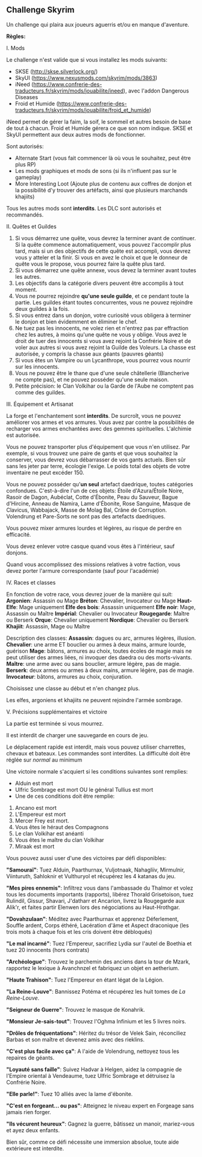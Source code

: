 ## **Challenge Skyrim**

Un challenge qui plaira aux joueurs aguerris et/ou en manque d'aventure.

**Règles:**

I. Mods

Le challenge n'est valide que si vous installez les mods suivants:

 - SKSE (http://skse.silverlock.org/)
 - SkyUI (https://www.nexusmods.com/skyrim/mods/3863)
 - iNeed (https://www.confrerie-des-traducteurs.fr/skyrim/mods/jouabilite/ineed), avec l'addon Dangerous Diseases
 - Froid et Humide (https://www.confrerie-des-traducteurs.fr/skyrim/mods/jouabilite/froid_et_humide)

iNeed permet de gérer la faim, la soif, le sommeil et autres besoin de base de tout à chacun. Froid et Humide gérera ce que son nom indique.
SKSE et SkyUI permettent aux deux autres mods de fonctionner.

Sont autorisés:

- Alternate Start (vous fait commencer là où vous le souhaitez, peut être plus RP)
- Les mods graphiques et mods de sons (si ils n'influent pas sur le gameplay)
- More Interesting Loot (Ajoute plus de contenu aux coffres de donjon et la possibilité d'y trouver des artéfacts, ainsi que plusieurs marchands khajiits)

Tous les autres mods sont **interdits**. Les DLC sont autorisés et recommandés.

II. Quêtes et Guildes

1. Si vous démarrez une quête, vous devrez la terminer avant de continuer. Si la quête commence automatiquement, vous pouvez l'accomplir plus tard, mais si un des objectifs de cette quête est accompli, vous devrez vous y atteler et la finir. Si vous en avez le choix et que le donneur de quête vous le propose, vous pourrez faire la quête plus tard.
2. Si vous démarrez une quête annexe, vous devez la terminer avant toutes les autres.
3. Les objectifs dans la catégorie divers peuvent être accomplis à tout moment.
4. Vous ne pourrez rejoindre **qu'une seule guilde**, et ce pendant toute la partie. Les guildes étant toutes concurrentes, vous ne pouvez rejoindre deux guildes à la fois.
6. Si vous entrez dans un donjon, votre curiosité vous obligera à terminer le donjon et bien évidemment en éliminer le chef.
7. Ne tuez pas les innocents, ne volez rien et n'entrez pas par effraction chez les autres, à moins qu'une quête ne vous y oblige. Vous avez le droit de tuer des innocents si vous avez rejoint la Confrérie Noire et de voler aux autres si vous avez rejoint la Guilde des Voleurs. La chasse est autorisée, y compris la chasse aux géants (pauvres géants)
8. Si vous êtes un Vampire ou un Lycanthrope, vous pourrez vous nourrir sur les innocents.
9. Vous ne pouvez être le thane que d'une seule châtellerie (Blancherive ne compte pas), et ne pouvez posséder qu'une seule maison.
10. Petite précision: le Clan Volkihar ou la Garde de l'Aube ne comptent pas comme des guildes. 

III. Équipement et Artisanat

La forge et l'enchantement sont **interdits**. De surcroît, vous ne pouvez améliorer vos armes et vos armures. Vous avez par contre la possibilités de recharger vos armes enchantées avec des gemmes spirituelles.
L'alchimie est autorisée.

Vous ne pouvez transporter plus d'équipement que vous n'en utilisez. Par exemple, si vous trouvez une paire de gants et que vous souhaitez la conserver, vous devrez vous débarrasser de vos gants actuels. Bien sûr sans les jeter par terre, écologie l'exige.
Le poids total des objets de votre inventaire ne peut excéder 150. 

Vous ne pouvez posséder qu'**un seul** artefact daedrique, toutes catégories confondues. C'est-à-dire l'un de ces objets: Étoile d'Azura/Étoile Noire, Rasoir de Dagon, Aubéclat, Cotte d'Ébonite, Peau du Sauveur, Bague d'Hircine, Anneau de Namira, Lame d'Ébonite, Rose Sanguine, Masque de Clavicus, Wabbajack, Masse de Molag Bal, Crâne de Corruption.
Volendrung et Pare-Sorts ne sont pas des artefacts daedriques.

Vous pouvez mixer armures lourdes et légères, au risque de perdre en efficacité.

Vous devez enlever votre casque quand vous êtes à l'intérieur, sauf donjons.

Quand vous accomplissez des missions relatives à votre faction, vous devez porter l'armure correspondante (sauf pour l'académie)

IV. Races et classes

En fonction de votre race, vous devrez jouer de la manière qui suit:
**Argonien**: Assassin ou Mage
**Bréton**: Chevalier, Invocateur ou Mage
**Haut-Elfe**: Mage uniquement
**Elfe des bois**: Assassin uniquement
**Elfe noir**: Mage, Assassin ou Maître
**Impérial**: Chevalier ou Invocateur
**Rougegarde**: Maître ou Berserk
**Orque**: Chevalier uniquement
**Nordique**: Chevalier ou Berserk
**Khajiit**: Assassin, Mage ou Maître

Description des classes:
**Assassin**: dagues ou arc, armures légères, illusion.
**Chevalier**: une arme ET bouclier ou armes à deux mains, armure lourde, guérison
**Mage**: bâtons, armures au choix, toutes écoles de magie mais ne peut utiliser des armes liées, ni invoquer des daedra ou des morts-vivants.
**Maître**: une arme avec ou sans bouclier, armure légère, pas de magie.
**Berserk**: deux armes ou armes à deux mains, armure légère, pas de magie.
**Invocateur**: bâtons, armures au choix, conjuration.

Choisissez une classe au début et n'en changez plus.

Les elfes, argoniens et khajiits ne peuvent rejoindre l'armée sombrage.

V. Précisions supplémentaires et victoire

La partie est terminée si vous mourrez.

Il est interdit de charger une sauvegarde en cours de jeu.

Le déplacement rapide est interdit, mais vous pouvez utiliser charrettes, chevaux et bateaux.
Les commandes sont interdites. 
La difficulté doit être réglée sur *normal* au minimum

Une victoire normale s'acquiert si les conditions suivantes sont remplies:

- Alduin est mort
- Ulfric Sombrage est mort OU le général Tullius est mort
- Une de ces conditions doit être remplie:
1. Ancano est mort
2. L'Empereur est mort
3. Mercer Frey est mort.
4. Vous êtes le héraut des Compagnons
5. Le clan Volkihar est anéanti
6. Vous êtes le maître du clan Volkihar
7. Miraak est mort

Vous pouvez aussi user d'une des victoires par défi disponibles:

**"Samouraï"**: Tuez Alduin, Paarthurnax, Vuljotnaak, Nahagliiv, Mirmulnir, Viinturuth, Sahloknir et Vulthuryol et récupérez les 4 katanas du jeu.

**"Mes pires ennemis"**: Infiltrez vous dans l'ambassade du Thalmor et volez tous les documents importants (rapports), libérez Thorald Grisetoison, tuez Rulindil, Gissur, Shavari, J'datharr et Ancarion, livrez la Rougegarde aux Alik'r, et faites partir Elenwen lors des négociations au Haut-Hrothgar.

**"Dovahzulaan"**: Méditez avec Paarthurnax et apprenez Déferlement, Souffle ardent, Corps éthéré, Lacération d'âme et Aspect draconique (les trois mots à chaque fois et les cris doivent être débloqués)

**"Le mal incarné"**: Tuez l'Empereur, sacrifiez Lydia sur l'autel de Boethia et tuez 20 innocents (hors contrats)

**"Archéologue"**: Trouvez le parchemin des anciens dans la tour de Mzark, rapportez le lexique à Avanchnzel et fabriquez un objet en aetherium.

**"Haute Trahison"**: Tuez l'Empereur en étant légat de la Légion.

**"La Reine-Louve"**: Bannissez Potéma et récupérez les huit tomes de *La Reine-Louve*.

**"Seigneur de Guerre"**: Trouvez le masque de Konahrik.

**"Monsieur Je-sais-tout"**: Trouvez l'Oghma Infinium et les 5 livres noirs.

**"Drôles de fréquentations"**: Héritez du trésor de Velek Sain, réconciliez Barbas et son maître et devenez amis avec des rieklins.

**"C'est plus facile avec ça"**: A l'aide de Volendrung, nettoyez tous les repaires de géants.

**"Loyauté sans faille"**: Suivez Hadvar à Helgen, aidez la compagnie de l'Empire oriental à Vendeaume, tuez Ulfric Sombrage et détruisez la Confrérie Noire.

**"Elle parle!"**: Tuez 10 alliés avec la lame d'ébonite.

**"C'est en forgeant... ou pas"**: Atteignez le niveau expert en Forgeage sans jamais rien forger.

**"Ils vécurent heureux"**: Gagnez la guerre, bâtissez un manoir, mariez-vous et ayez deux enfants.

Bien sûr, comme ce défi nécessite une immersion absolue, toute aide extérieure est interdite.
